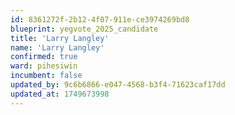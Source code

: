 ```yaml
---
id: 8361272f-2b12-4f07-911e-ce3974269bd8
blueprint: yegvote_2025_candidate
title: 'Larry Langley'
name: 'Larry Langley'
confirmed: true
ward: pihesiwin
incumbent: false
updated_by: 9c6b6866-e047-4568-b3f4-71623caf17dd
updated_at: 1749673998
---
```

